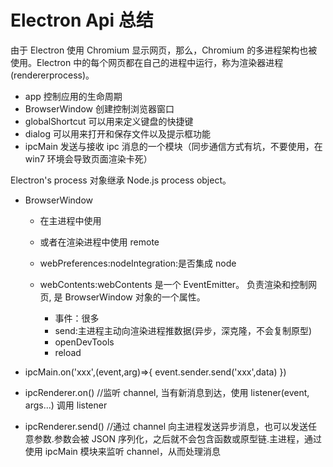# Electron Api 总结

由于 Electron 使用 Chromium 显示网页，那么，Chromium 的多进程架构也被使用。Electron 中的每个网页都在自己的进程中运行，称为渲染器进程 (rendererprocess)。

-   app 控制应用的生命周期
-   BrowserWindow 创建控制浏览器窗口
-   globalShortcut 可以用来定义键盘的快捷键
-   dialog 可以用来打开和保存文件以及提示框功能
-   ipcMain 发送与接收 ipc 消息的一个模块（同步通信方式有坑，不要使用，在 win7 环境会导致页面渲染卡死）

Electron's process 对象继承 Node.js process object。

-   BrowserWindow

    -   在主进程中使用
    -   或者在渲染进程中使用 remote
    -   webPreferences:nodeIntegration:是否集成 node

    -   webContents:webContents 是一个 EventEmitter。 负责渲染和控制网页, 是 BrowserWindow 对象的一个属性。
        -   事件：很多
        -   send:主进程主动向渲染进程推数据(异步，深克隆，不会复制原型)
        -   openDevTools
        -   reload

-   ipcMain.on('xxx',(event,arg)=>{
    event.sender.send('xxx',data)
    })

-   ipcRenderer.on() //监听 channel, 当有新消息到达，使用 listener(event, args...) 调用 listener
-   ipcRenderer.send() //通过 channel 向主进程发送异步消息，也可以发送任意参数.参数会被 JSON 序列化，之后就不会包含函数或原型链.主进程，通过使用 ipcMain 模块来监听 channel，从而处理消息

